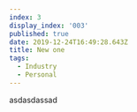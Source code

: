 ```yaml
---
index: 3
display_index: '003'
published: true
date: 2019-12-24T16:49:28.643Z
title: New one
tags:
  - Industry
  - Personal
---
```

asdasdassad
